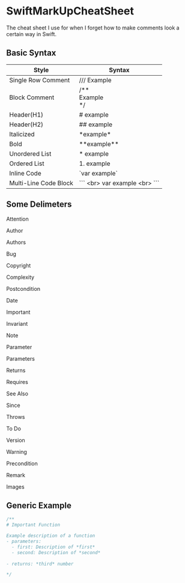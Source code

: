 # SwiftMarkUpCheatSheet
The cheat sheet I use for when I forget how to make comments look a certain way in Swift. 

## Basic Syntax

| Style                 | Syntax                    |
|-----------------------|---------------------------|
| Single Row Comment    | /// Example               |
| Block Comment         | /\*\* <br>Example <br> \*/    |
| Header(H1)            | \# example           |
| Header(H2)            | \#\# example               |
| Italicized            | \*example\*                 |
| Bold                  | \*\*example\*\*             |
| Unordered List        | \* example                |
| Ordered List          | 1. example              |
| Inline Code           | \`var example\`             |
| Multi-Line Code Block | \`\`\` \<br> var example \<br> \`\`\` |

## Some Delimeters
Attention

Author

Authors

Bug

Copyright

Complexity

Postcondition

Date

Important

Invariant

Note

Parameter

Parameters

Returns

Requires

See Also

Since

Throws

To Do

Version

Warning

Precondition

Remark

Images


## Generic Example

``` Swift
/**
# Important Function

Example description of a function 
- parameters:
  - first: Description of *first*
  - second: Description of *second*
  
- returns: *third* number 

*/
```

